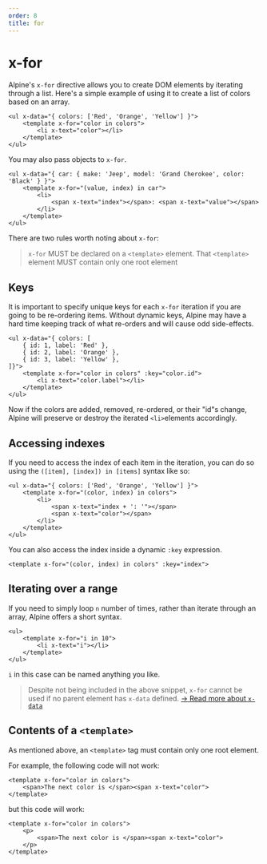 ```yaml
---
order: 8
title: for
---
```


# x-for

Alpine's `x-for` directive allows you to create DOM elements by iterating through a list. Here's a simple example of using it to create a list of colors based on an array.

```alpine
<ul x-data="{ colors: ['Red', 'Orange', 'Yellow'] }">
    <template x-for="color in colors">
        <li x-text="color"></li>
    </template>
</ul>
```

<!-- START_VERBATIM -->
<div class="demo">
    <ul x-data="{ colors: ['Red', 'Orange', 'Yellow'] }">
        <template x-for="color in colors">
            <li x-text="color"></li>
        </template>
    </ul>
</div>
<!-- END_VERBATIM -->

You may also pass objects to `x-for`.

```alpine
<ul x-data="{ car: { make: 'Jeep', model: 'Grand Cherokee', color: 'Black' } }">
    <template x-for="(value, index) in car">
        <li>
            <span x-text="index"></span>: <span x-text="value"></span>
        </li>
    </template>
</ul>
```

<!-- START_VERBATIM -->
<div class="demo">
    <ul x-data="{ car: { make: 'Jeep', model: 'Grand Cherokee', color: 'Black' } }">
        <template x-for="(value, index) in car">
            <li>
                <span x-text="index"></span>: <span x-text="value"></span>
            </li>
        </template>
    </ul>
</div>
<!-- END_VERBATIM -->

There are two rules worth noting about `x-for`:

> `x-for` MUST be declared on a `<template>` element.
> That `<template>` element MUST contain only one root element

<a name="keys"></a>
## Keys

It is important to specify unique keys for each `x-for` iteration if you are going to be re-ordering items. Without dynamic keys, Alpine may have a hard time keeping track of what re-orders and will cause odd side-effects.

```alpine
<ul x-data="{ colors: [
    { id: 1, label: 'Red' },
    { id: 2, label: 'Orange' },
    { id: 3, label: 'Yellow' },
]}">
    <template x-for="color in colors" :key="color.id">
        <li x-text="color.label"></li>
    </template>
</ul>
```

Now if the colors are added, removed, re-ordered, or their "id"s change, Alpine will preserve or destroy the iterated `<li>`elements accordingly.

<a name="accessing-indexes"></a>
## Accessing indexes

If you need to access the index of each item in the iteration, you can do so using the `([item], [index]) in [items]` syntax like so:

```alpine
<ul x-data="{ colors: ['Red', 'Orange', 'Yellow'] }">
    <template x-for="(color, index) in colors">
        <li>
            <span x-text="index + ': '"></span>
            <span x-text="color"></span>
        </li>
    </template>
</ul>
```

You can also access the index inside a dynamic `:key` expression.

```alpine
<template x-for="(color, index) in colors" :key="index">
```

<a name="iterating-over-a-range"></a>
## Iterating over a range

If you need to simply loop `n` number of times, rather than iterate through an array, Alpine offers a short syntax.

```alpine
<ul>
    <template x-for="i in 10">
        <li x-text="i"></li>
    </template>
</ul>
```

`i` in this case can be named anything you like.

> Despite not being included in the above snippet, `x-for` cannot be used if no parent element has `x-data` defined. [→ Read more about `x-data`](/directives/data)

<a name="contents-of-a-template"></a>
## Contents of a `<template>`

As mentioned above, an `<template>` tag must contain only one root element.

For example, the following code will not work:

```alpine
<template x-for="color in colors">
    <span>The next color is </span><span x-text="color">
</template>
```

but this code will work:
```alpine
<template x-for="color in colors">
    <p>
        <span>The next color is </span><span x-text="color">
    </p>
</template>
```
